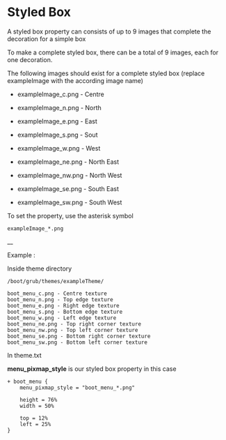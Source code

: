 # Styled Box

A styled box property can consists of up to 9 images that complete the decoration for a simple box

To make a complete styled box, there can be a total of 9 images, each for one decoration.

The following images should exist for a complete styled box (replace exampleImage with the according image name)

* exampleImage_c.png - Centre

* exampleImage_n.png - North
* exampleImage_e.png - East
* exampleImage_s.png - Sout
* exampleImage_w.png - West

* exampleImage_ne.png - North East
* exampleImage_nw.png - North West
* exampleImage_se.png - South East
* exampleImage_sw.png - South West

To set the property, use the asterisk symbol
```
exampleImage_*.png
``` 
__

Example :

Inside theme directory

```
/boot/grub/themes/exampleTheme/

boot_menu_c.png - Centre texture
boot_menu_n.png - Top edge texture
boot_menu_e.png - Right edge texture
boot_menu_s.png - Bottom edge texture
boot_menu_w.png - Left edge texture
boot_menu_ne.png - Top right corner texture
boot_menu_nw.png - Top left corner texture
boot_menu_se.png - Bottom right corner texture
boot_menu_sw.png - Bottom left corner texture
```

In theme.txt

__menu_pixmap_style__ is our styled box property in this case
```
+ boot_menu {
	menu_pixmap_style = "boot_menu_*.png"

	height = 76%
	width = 50%

	top = 12%
	left = 25%
}


